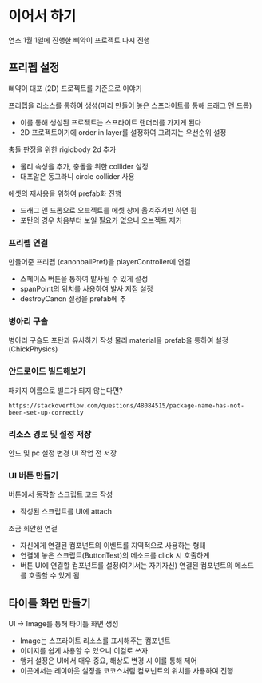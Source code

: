 # 이어서 하기
연초 1월 1일에 진행한 삐약이 프로젝트 다시 진행

## 프리펩 설정
삐약이 대포 (2D) 프로젝트를 기준으로 이야기

프리펩을 리소스를 통하여 생성(미리 만들어 놓은 스프라이트를 통해 드래그 앤 드롭)
* 이를 통해 생성된 프로젝트는 스프라이트 랜더러를 가지게 된다
* 2D 프로젝트이기에 order in layer를 설정하여 그려지는 우선순위 설정

충돌 판정을 위한 rigidbody 2d 추가
* 물리 속성을 추가, 충돌을 위한 collider 설정
* 대포알은 동그라니 circle collider 사용

에셋의 재사용을 위하여 prefab화 진행
* 드래그 앤 드롭으로 오브젝트를 에셋 창에 옮겨주기만 하면 됨
* 포탄의 경우 처음부터 보일 필요가 없으니 오브젝트 제거


### 프리펩 연결
만들어준 프리펩 (canonballPref)을 playerController에 연결
* 스페이스 버튼을 통하여 발사될 수 있게 설정
* spanPoint의 위치를 사용하여 발사 지점 설정
* destroyCanon 설정을 prefab에 추


### 병아리 구슬
병아리 구슬도 포탄과 유사하기 작성
물리 material을 prefab을 통하여 설정 (ChickPhysics)

### 안드로이드 빌드해보기
패키지 이름으로 빌드가 되지 않는다면?
```text
https://stackoverflow.com/questions/48084515/package-name-has-not-been-set-up-correctly
```

### 리소스 경로 및 설정 저장
안드 및 pc 설정 변경
UI 작업 전 저장

### UI 버튼 만들기
버튼에서 동작할 스크립트 코드 작성
* 작성된 스크립트를 UI에 attach

조금 희안한 연결
* 자신에게 연결된 컴포넌트의 이벤트를 지역적으로 사용하는 형태
* 연결해 놓은 스크립트(ButtonTest)의 메소드를 click 시 호출하게 
* 버튼 UI에 연결할 컴포넌트를 설정(여기서는 자기자신) 연결된 컴포넌트의 메소드를 호출할 수 있게 됨

## 타이틀 화면 만들기
UI -> Image를 통해 타이틀 화면 생성
* Image는 스프라이트 리소스를 표시해주는 컴포넌트
* 이미지를 쉽게 사용할 수 있으니 이걸로 쓰자
* 앵커 설정은 UI에서 매우 중요, 해상도 변경 시 이를 통해 제어 
* 이곳에서는 레이아웃 설정을 코코스처럼 컴포넌트의 위치를 사용하여 진행